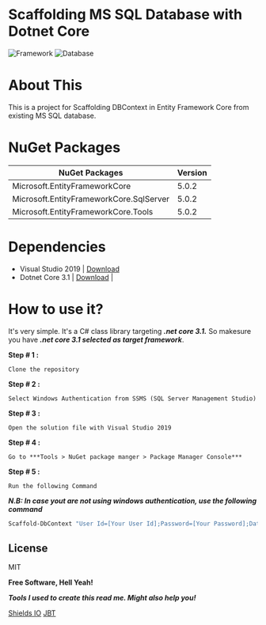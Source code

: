 # Scaffolding MS SQL Database with Dotnet Core 

![Framework](https://img.shields.io/badge/framework-.net%20core%20v3.1-green)
![Database](https://img.shields.io/badge/Database-MS%20SQL-brightgreen)

# About This
This is a project for Scaffolding DBContext in Entity Framework Core from existing MS SQL database.

# NuGet Packages
  
| NuGet Packages | Version |
| ------ | ------ |
| Microsoft.EntityFrameworkCore | 5.0.2 |
| Microsoft.EntityFrameworkCore.SqlServer | 5.0.2 |
| Microsoft.EntityFrameworkCore.Tools | 5.0.2 |

# Dependencies
  - Visual Studio 2019 | [Download](https://visualstudio.microsoft.com/downloads/)
  - Dotnet Core 3.1 | [Download](https://dotnet.microsoft.com/download/dotnet-core/3.1) |

# How to use it?
It's very simple. It's a C# class library targeting ***.net core 3.1.*** So makesure you have ***.net core 3.1 selected as target framework***.

**Step # 1 :** 
    
    Clone the repository
**Step # 2 :** 

    Select Windows Authentication from SSMS (SQL Server Management Studio)
**Step # 3 :** 
    
    Open the solution file with Visual Studio 2019
**Step # 4 :** 

    Go to ***Tools > NuGet package manger > Package Manager Console***
**Step # 5 :** 

    Run the following Command

***N.B: In case yout are not using windows authentication, use the following command***

```sh
Scaffold-DbContext "User Id=[Your User Id];Password=[Your Password];Database=[Database Name];Trusted_Connection=False;" Microsoft.EntityFrameworkCore.SqlServer -OutputDir Models
```

License
----

MIT


**Free Software, Hell Yeah!**

***Tools I used to create this read me. Might also help you!***

[Shields IO](https://shields.io)
[JBT](https://jbt.github.io/markdown-editor/)
